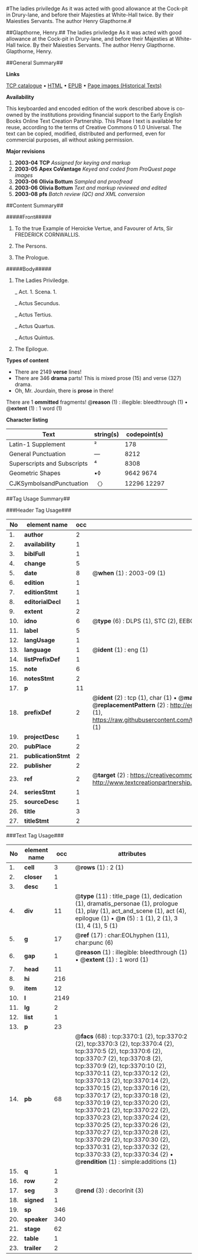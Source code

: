 #The ladies priviledge As it was acted with good allowance at the Cock-pit in Drury-lane, and before their Majesties at White-Hall twice. By their Maiesties Servants. The author Henry Glapthorne.#

##Glapthorne, Henry.##
The ladies priviledge As it was acted with good allowance at the Cock-pit in Drury-lane, and before their Majesties at White-Hall twice. By their Maiesties Servants. The author Henry Glapthorne.
Glapthorne, Henry.

##General Summary##

**Links**

[TCP catalogue](http://www.ota.ox.ac.uk/tcp/)  • 
[HTML](http://tei.it.ox.ac.uk/tcp/Texts-HTML/free/A01/A01775.html)  • 
[EPUB](http://tei.it.ox.ac.uk/tcp/Texts-EPUB/free/A01/A01775.epub) • 
[Page images (Historical Texts)](https://data.historicaltexts.jisc.ac.uk/view?pubId=eebo-99838977e&pageId=eebo-99838977e-3370-1)

**Availability**

This keyboarded and encoded edition of the
	       work described above is co-owned by the institutions
	       providing financial support to the Early English Books
	       Online Text Creation Partnership. This Phase I text is
	       available for reuse, according to the terms of Creative
	       Commons 0 1.0 Universal. The text can be copied,
	       modified, distributed and performed, even for
	       commercial purposes, all without asking permission.

**Major revisions**

1. __2003-04__ __TCP__ *Assigned for keying and markup*
1. __2003-05__ __Apex CoVantage__ *Keyed and coded from ProQuest page images*
1. __2003-06__ __Olivia Bottum__ *Sampled and proofread*
1. __2003-06__ __Olivia Bottum__ *Text and markup reviewed and edited*
1. __2003-08__ __pfs__ *Batch review (QC) and XML conversion*

##Content Summary##

#####Front#####

1. To the true Example of Heroicke Vertue, and Favourer of Arts, Sir FREDERICK CORNWALLIS.

1. The Persons.

1. The Prologue.

#####Body#####

1. The Ladies Priviledge.

    _ Act. 1. Scena. 1.

    _ Actus Secundus.

    _ Actus Tertius.

    _ Actus Quartus.

    _ Actus Quintus.

1. The Epilogue.

**Types of content**

  * There are 2149 **verse** lines!
  * There are 346 **drama** parts! This is mixed prose (15) and verse (327) drama.
  * Oh, Mr. Jourdain, there is **prose** in there!

There are 1 **ommitted** fragments! 
 @__reason__ (1) : illegible: bleedthrough (1)  •  @__extent__ (1) : 1 word (1)

**Character listing**


|Text|string(s)|codepoint(s)|
|---|---|---|
|Latin-1 Supplement|²|178|
|General Punctuation|—|8212|
|Superscripts             and Subscripts|⁴|8308|
|Geometric Shapes|▪◊|9642 9674|
|CJKSymbolsandPunctuation|〈〉|12296 12297|

##Tag Usage Summary##

###Header Tag Usage###

|No|element name|occ|attributes|
|---|---|---|---|
|1.|__author__|2||
|2.|__availability__|1||
|3.|__biblFull__|1||
|4.|__change__|5||
|5.|__date__|8| @__when__ (1) : 2003-09 (1)|
|6.|__edition__|1||
|7.|__editionStmt__|1||
|8.|__editorialDecl__|1||
|9.|__extent__|2||
|10.|__idno__|6| @__type__ (6) : DLPS (1), STC (2), EEBO-CITATION (1), PROQUEST (1), VID (1)|
|11.|__label__|5||
|12.|__langUsage__|1||
|13.|__language__|1| @__ident__ (1) : eng (1)|
|14.|__listPrefixDef__|1||
|15.|__note__|6||
|16.|__notesStmt__|2||
|17.|__p__|11||
|18.|__prefixDef__|2| @__ident__ (2) : tcp (1), char (1)  •  @__matchPattern__ (2) : ([0-9\-]+):([0-9IVX]+) (1), (.+) (1)  •  @__replacementPattern__ (2) : http://eebo.chadwyck.com/downloadtiff?vid=$1&page=$2 (1), https://raw.githubusercontent.com/textcreationpartnership/Texts/master/tcpchars.xml#$1 (1)|
|19.|__projectDesc__|1||
|20.|__pubPlace__|2||
|21.|__publicationStmt__|2||
|22.|__publisher__|2||
|23.|__ref__|2| @__target__ (2) : https://creativecommons.org/publicdomain/zero/1.0/ (1), http://www.textcreationpartnership.org/docs/. (1)|
|24.|__seriesStmt__|1||
|25.|__sourceDesc__|1||
|26.|__title__|3||
|27.|__titleStmt__|2||


###Text Tag Usage###

|No|element name|occ|attributes|
|---|---|---|---|
|1.|__cell__|3| @__rows__ (1) : 2 (1)|
|2.|__closer__|1||
|3.|__desc__|1||
|4.|__div__|11| @__type__ (11) : title_page (1), dedication (1), dramatis_personae (1), prologue (1), play (1), act_and_scene (1), act (4), epilogue (1)  •  @__n__ (5) : 1 (1), 2 (1), 3 (1), 4 (1), 5 (1)|
|5.|__g__|17| @__ref__ (17) : char:EOLhyphen (11), char:punc (6)|
|6.|__gap__|1| @__reason__ (1) : illegible: bleedthrough (1)  •  @__extent__ (1) : 1 word (1)|
|7.|__head__|11||
|8.|__hi__|216||
|9.|__item__|12||
|10.|__l__|2149||
|11.|__lg__|2||
|12.|__list__|1||
|13.|__p__|23||
|14.|__pb__|68| @__facs__ (68) : tcp:3370:1 (2), tcp:3370:2 (2), tcp:3370:3 (2), tcp:3370:4 (2), tcp:3370:5 (2), tcp:3370:6 (2), tcp:3370:7 (2), tcp:3370:8 (2), tcp:3370:9 (2), tcp:3370:10 (2), tcp:3370:11 (2), tcp:3370:12 (2), tcp:3370:13 (2), tcp:3370:14 (2), tcp:3370:15 (2), tcp:3370:16 (2), tcp:3370:17 (2), tcp:3370:18 (2), tcp:3370:19 (2), tcp:3370:20 (2), tcp:3370:21 (2), tcp:3370:22 (2), tcp:3370:23 (2), tcp:3370:24 (2), tcp:3370:25 (2), tcp:3370:26 (2), tcp:3370:27 (2), tcp:3370:28 (2), tcp:3370:29 (2), tcp:3370:30 (2), tcp:3370:31 (2), tcp:3370:32 (2), tcp:3370:33 (2), tcp:3370:34 (2)  •  @__rendition__ (1) : simple:additions (1)|
|15.|__q__|1||
|16.|__row__|2||
|17.|__seg__|3| @__rend__ (3) : decorInit (3)|
|18.|__signed__|1||
|19.|__sp__|346||
|20.|__speaker__|340||
|21.|__stage__|62||
|22.|__table__|1||
|23.|__trailer__|2||
